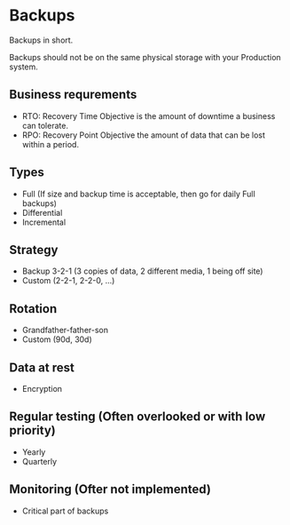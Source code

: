 # Backups

Backups in short.

Backups should not be on the same physical storage with your Production system.


## Business requrements 
* RTO: Recovery Time Objective is the amount of downtime a business can tolerate.
* RPO: Recovery Point Objective the amount of data that can be lost within a period.

## Types
* Full (If size and backup time is acceptable, then go for daily Full backups)
* Differential
* Incremental

## Strategy 
* Backup 3-2-1 (3 copies of data, 2 different media, 1 being off site)
* Custom (2-2-1, 2-2-0, ...)

## Rotation
* Grandfather-father-son
* Custom (90d, 30d)

## Data at rest
* Encryption

## Regular testing (Often overlooked or with low priority)
* Yearly
* Quarterly  

## Monitoring (Ofter not implemented)
* Critical part of backups

 
